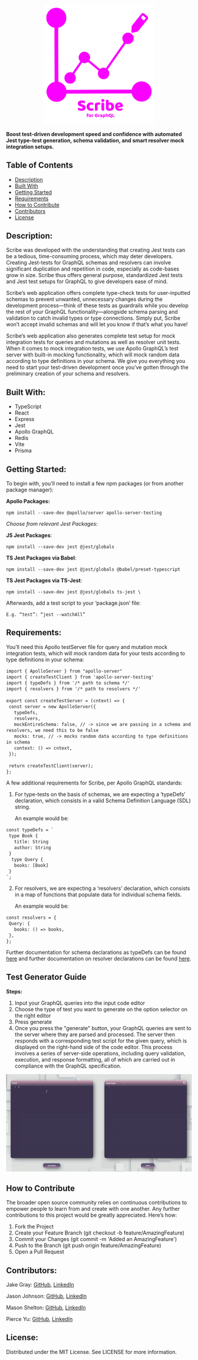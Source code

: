 <p align="center">
  <a href="https://scribegraphql.com/">
    <img src="/client/src/images/main-logo.png" width="300">
  </a>
</p>

**Boost test-driven development speed and confidence with automated Jest type-test generation, schema validation, and smart resolver mock integration setups.**

## **Table of Contents**

- [Description](https://github.com/oslabs-beta/Scribe-for-GraphQL#Description)
- [Built With](https://github.com/oslabs-beta/Scribe-for-GraphQL#Built-With)
- [Getting Started](https://github.com/oslabs-beta/Scribe-for-GraphQL#Getting-Started)
- [Requirements](https://github.com/oslabs-beta/Scribe-for-GraphQL#Requirements)
- [How to Contribute](https://github.com/oslabs-beta/Scribe-for-GraphQL#How-to-Contribute)
- [Contributors](https://github.com/oslabs-beta/Scribe-for-GraphQL#Contributors)
- [License](https://github.com/oslabs-beta/Scribe-for-GraphQL#License)

## **Description**:

Scribe was developed with the understanding that creating Jest tests can be a tedious, time-consuming process, which may deter developers. Creating Jest-tests for GraphQL schemas and resolvers can involve significant duplication and repetition in code, especially as code-bases grow in size. Scribe thus offers general purpose, standardized Jest tests and Jest test setups for GraphQL to give developers ease of mind.

Scribe’s web application offers complete type-check tests for user-inputted schemas to prevent unwanted, unnecessary changes during the development process—think of these tests as guardrails while you develop the rest of your GraphQL functionality—alongside schema parsing and validation to catch invalid types or type connections. Simply put, Scribe won’t accept invalid schemas and will let you know if that’s what you have!

Scribe’s web application also generates complete test setup for mock integration tests for queries and mutations as well as resolver unit tests. When it comes to mock integration tests, we use Apollo GraphQL’s test server with built-in mocking functionality, which will mock random data according to type definitions in your schema. We give you everything you need to start your test-driven development once you’ve gotten through the preliminary creation of your schema and resolvers.

## **Built With:**

- TypeScript
- React
- Express
- Jest
- Apollo GraphQL
- Redis
- Vite
- Prisma

## **Getting Started:**

To begin with, you’ll need to install a few npm packages (or from another package manager):

**Apollo Packages:**

    npm install --save-dev @apollo/server apollo-server-testing

*Choose from relevant Jest Packages*:

**JS Jest Packages**:

    npm install --save-dev jest @jest/globals

**TS Jest Packages via Babel**:

    npm install --save-dev jest @jest/globals @babel/preset-typescript

**TS Jest Packages via TS-Jest**:

    npm install --save-dev jest @jest/globals ts-jest \

Afterwards, add a test script to your ‘package.json’ file:

    E.g. “test”: “jest --watchAll”

## **Requirements:**

You’ll need this Apollo testServer file for query and mutation mock integration tests, which will mock random data for your tests according to type definitions in your schema:

```
import { ApolloServer } from "apollo-server"
import { createTestClient } from 'apollo-server-testing'
import { typeDefs } from '/* path to schema */'
import { resolvers } from '/* path to resolvers */'

export const createTestServer = (cntext) => {
 const server = new ApolloServer({
   typeDefs,
   resolvers,
   mockEntireSchema: false, // -> since we are passing in a schema and resolvers, we need this to be false
   mocks: true, // -> mocks random data according to type definitions in schema
   context: () => cntext,
 });

 return createTestClient(server);
};
```

A few additional requirements for Scribe, per Apollo GraphQL standards:

1. For type-tests on the basis of schemas, we are expecting a ‘typeDefs’ declaration, which consists in a valid Schema Definition Language (SDL) string.

   An example would be:

```
const typeDefs = `
 type Book {
   title: String
   author: String
 }
  type Query {
   books: [Book]
 }
`;
```

2. For resolvers, we are expecting a ‘resolvers’ declaration, which consists in a map of functions that populate data for individual schema fields.

   An example would be:

```
const resolvers = {
 Query: {
   books: () => books,
 },
};
```

Further documentation for schema declarations as typeDefs can be found [here](https://www.apollographql.com/docs/apollo-server/getting-started/#step-3-define-your-graphql-schema) and further documentation on resolver declarations can be found [here](https://www.apollographql.com/docs/apollo-server/data/resolvers).

## **Test Generator Guide**
**Steps:**
1. Input your GraphQL queries into the input code editor
2. Choose the type of test you want to generate on the option selector on the right editor
3. Press generate
4. Once you press the "generate" button, your GraphQL queries are sent to the server where they are parsed and processed. The server then responds with a corresponding test script for the given query, which is displayed on the right-hand side of the code editor. This process involves a series of server-side operations, including query validation, execution, and response formatting, all of which are carried out in compliance with the GraphQL specification.
<p align="center">
<img src="/client/src/images/generateTest.gif">
</p>

## **How to Contribute**

The broader open source community relies on continuous contributions to empower people to learn from and create with one another. Any further contributions to this project would be greatly appreciated. Here’s how:

1. Fork the Project
2. Create your Feature Branch (git checkout -b feature/AmazingFeature)
3. Commit your Changes (git commit -m 'Added an AmazingFeature')
4. Push to the Branch (git push origin feature/AmazingFeature)
5. Open a Pull Request

## **Contributors:**

  Jake Gray: [GitHub](https://github.com/soxg), [LinkedIn](https://www.linkedin.com/in/jake-d-gray/)

  Jason Johnson: [GitHub](https://github.com/jaysenjonsin), [LinkedIn](https://www.linkedin.com/in/jasoncjohnson5/)

  Mason Shelton: [GitHub](https://github.com/MasonS1012), [LinkedIn](https://www.linkedin.com/in/mason-shelton-9ab25521a/)

  Pierce Yu: [GitHub](https://github.com/PierceYu), [LinkedIn](https://www.linkedin.com/in/pierce-yu/)
  
 ## **License:**

Distributed under the MIT License. See LICENSE for more information.
